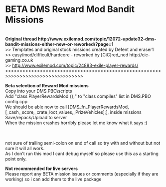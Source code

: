 # BETA DMS Reward Mod Bandit Missions
<br>
<b> Original thread http://www.exilemod.com/topic/12072-update32-dms-bandit-missions-either-new-or-reworked/?page=1 </b><br>
>>	Templates and original stock missions created by Defent and eraser1<br>
>>	easy/mod/difficult/hardcore - reworked by [CiC]red_ned http://cic-gaming.co.uk<br>
>>	<a href="http://www.exilemod.com/topic/24883-exile-player-rewards/">http://www.exilemod.com/topic/24883-exile-player-rewards/</a><br>
>>>>>>>>>>>>>>>>>>>>>>>>>>>>>>>>>>>>>>>>>>>>>>>>>>>>>>>>>>>>>>>>>>>>>>>>>>>>>>>>>

<b>Beta selection of Reward Mod missions</b><br>
Copy into your DMS.PBO\scripts <br>
Add "class PlayerRewardsMod 			{};" to "class compiles" list in DMS.PBO config.cpp<br>
We should be able now to call 	[DMS_fn_PlayerRewardsMod,[_cash,_score,_crate_loot_values,_PrizeVehicles];], inside missions<br>
Save/repack/Upload to server <br>
When the mission crashes horribly please let me know what it says :) <br><br><br>

not sure of trailing semi-colon on end of call so try with and without but not sure it will all work.<br>
As I don't run this mod I cant debug myself so please use this as a starting point only.<br>

<b>Not recommended for live servers</b><br>
Please report any BETA mission issues or comments (especially if they are working) so i can add them to the live package<br>
